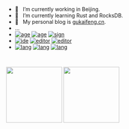 <!-- ### Hi there 👋 -->

<!--
**gukaifeng/gukaifeng** is a ✨ _special_ ✨ repository because its `README.md` (this file) appears on your GitHub profile.

Here are some ideas to get you started:

- 🔭 I’m currently working on ...
- 🌱 I’m currently learning ...
- 👯 I’m looking to collaborate on ...
- 🤔 I’m looking for help with ...
- 💬 Ask me about ...
- 📫 How to reach me: ...
- 😄 Pronouns: ...
- ⚡ Fun fact: ...
-->

- 🔭 &nbsp;&nbsp;I’m currently working in Beijing.  
- 🌱 &nbsp;&nbsp;I’m currently learning Rust and RocksDB.  
- 🤔 &nbsp;&nbsp;My personal blog is [gukaifeng.cn](https://gukaifeng.cn/). 
- ... 
- <a href="#"><img src="https://img.shields.io/badge/gender-%E2%99%82-yellow" alt="age"></a> <a href="#"><img src="https://img.shields.io/badge/age-25-green" alt="age"></a> <a href="#"><img src="https://img.shields.io/badge/sign-%E2%99%8F-blueviolet" alt="sign"></a>
- <a href="https://www.jetbrains.com/"><img src="https://img.shields.io/badge/ide-jetbrains-orange" alt="ide"></a> <a href="https://code.visualstudio.com/"><img src="https://img.shields.io/badge/editor-vscode-blue" alt="editor"></a> <a href="https://typora.io/"><img src="https://img.shields.io/badge/editor-typora-white" alt="editor"></a>
- <a href="#"><img src="https://img.shields.io/badge/lang-cpp-%23F7437B" alt="lang"></a> <a href="https://go.dev/"><img src="https://img.shields.io/badge/lang-go-%2300AFD5" alt="lang"></a> <a href="https://www.rust-lang.org/"><img src="https://img.shields.io/badge/lang-rust-%23E1A387" alt="lang"></a>

<br />

[<img src="https://github-readme-stats.vercel.app/api/top-langs/?username=gukaifeng&layout=compact&theme=vue" height="150px">](#) [<img src="https://github-readme-stats.vercel.app/api?username=gukaifeng&include_all_commits=true&show_icons=true&theme=vue" height="150px">](#)


<!-- Popular repositories  
![](https://github-readme-stats.vercel.app/api/pin/?username=gukaifeng&theme=onedark&repo=MIT6.824_Lab_Impl)![](https://github-readme-stats.vercel.app/api/pin/?username=gukaifeng&theme=onedark&repo=hexo) -->
